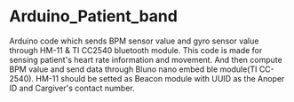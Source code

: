 # Arduino_Patient_band
Arduino code which sends BPM sensor value and gyro sensor  value through HM-11 &amp; TI CC2540 bluetooth module.
This code is made for sensing patient's heart rate information and movement. And then compute BPM value and send data 
through Bluno nano embed ble module(TI CC-2540). 
HM-11 should be setted as Beacon module with UUID as the Anoper ID and Cargiver's contact number.

